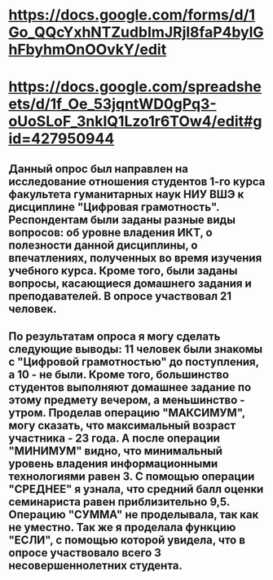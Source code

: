 # https://docs.google.com/forms/d/1Go_QQcYxhNTZudbImJRjl8faP4bylGhFbyhmOnOOvkY/edit
# https://docs.google.com/spreadsheets/d/1f_Oe_53jqntWD0gPq3-oUoSLoF_3nkIQ1Lzo1r6TOw4/edit#gid=427950944
## Данный опрос был направлен на исследование отношения студентов 1-го курса факультета гуманитарных наук НИУ ВШЭ к дисциплине "Цифровая грамотность". Респондентам были заданы разные виды вопросов: об уровне владения ИКТ, о полезности данной дисциплины, о впечатлениях, полученных во время изучения учебного курса. Кроме того, были заданы вопросы, касающиеся домашнего задания и преподавателей. В опросе участвовал 21 человек.
## По результатам опроса я могу сделать следующие выводы: 11 человек были знакомы с "Цифровой грамотностью" до поступления, а 10 - не были. Кроме того, большинство студентов выполняют домашнее задание по этому предмету вечером, а меньшинство - утром. Проделав операцию "МАКСИМУМ", могу сказать, что максимальный возраст участника - 23 года. А после операции "МИНИМУМ" видно, что минимальный уровень владения информационными технологиями равен 3. С помощью операции "СРЕДНЕЕ" я узнала, что средний балл оценки семинариста равен приблизительно 9,5. Операцию "СУММА" не проделывала, так как не уместно. Так же я проделала функцию "ЕСЛИ", с помощью которой увидела, что в опросе участвовало всего 3 несовершеннолетних студента.

